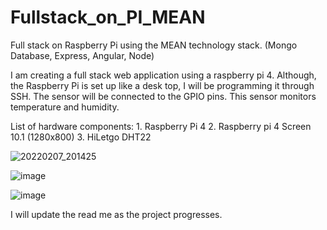 # Fullstack_on_PI_MEAN
Full stack on Raspberry Pi using the MEAN technology stack. (Mongo Database, Express, Angular, Node)

I am creating a full stack web application using a raspberry pi 4. Although, the
Raspberry Pi is set up like a desk top, I will be programming it through SSH.
The sensor will be connected to the GPIO pins. This sensor monitors temperature and humidity.

List of hardware components:
	1. Raspberry Pi 4
	2. Raspberry pi 4 Screen 10.1 (1280x800)
	3. HiLetgo DHT22


![20220207_201425](https://user-images.githubusercontent.com/66815083/152921395-46cda35a-d2f9-43a3-95f4-55ee7bb2a4a6.jpg)

![image](https://user-images.githubusercontent.com/66815083/152920999-78ff0fea-676a-40cb-949a-cd2cd12c5750.png)

![image](https://user-images.githubusercontent.com/66815083/152921029-4144fa57-81c4-4ea3-abe1-52e02e395f1d.png)

I will update the read me as the project progresses.
